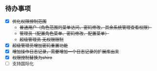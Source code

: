 ## 待办事项
- [x] ~~优化权限控制范围~~
  - ~~普通用户（角色范围的菜单访问、密码修改、其余系统管理查看权限）~~
  - ~~管理员（配置角色菜单、密码修改、配置菜单）~~
  - ~~超级管理员 无权限限制~~
- [x] ~~超级管理员增加密码重置功能~~
- [x] ~~增加操作日志记录，需要增加一个日志记录的扩展库出来~~
- [x] ~~权限控制替换为shiro~~
- [ ] 支持国际化